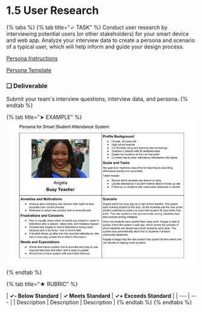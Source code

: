 # 1.5 User Research

{% tabs %}
{% tab title="✓ TASK" %}
Conduct user research by interviewing potential users \(or other stakeholders\) for your smart device and web app. Analyze your interview data to create a persona and scenario of a typical user, which will help inform and guide your design process.

[Persona Instructions](https://docs.idew.org/principles-and-practices/practices/design-practices/personas)

[Persona Template](https://drive.google.com/open?id=1osCQyHANhkd-mhSi3pqS-eDHLCoJ6HWfLkiK4UPMOkI)

### **❏ Deliverable**

Submit your team's interview questions, interview data, and persona.
{% endtab %}

{% tab title="➤ EXAMPLE" %}
![](../../.gitbook/assets/iot-persona-example.jpg)
{% endtab %}

{% tab title="★ RUBRIC" %}


| **✓- Below Standard** | **✓ Meets Standard** | **✓+ Exceeds Standard** |
| --- | --- |
| Description | Description | Description |
{% endtab %}
{% endtabs %}

